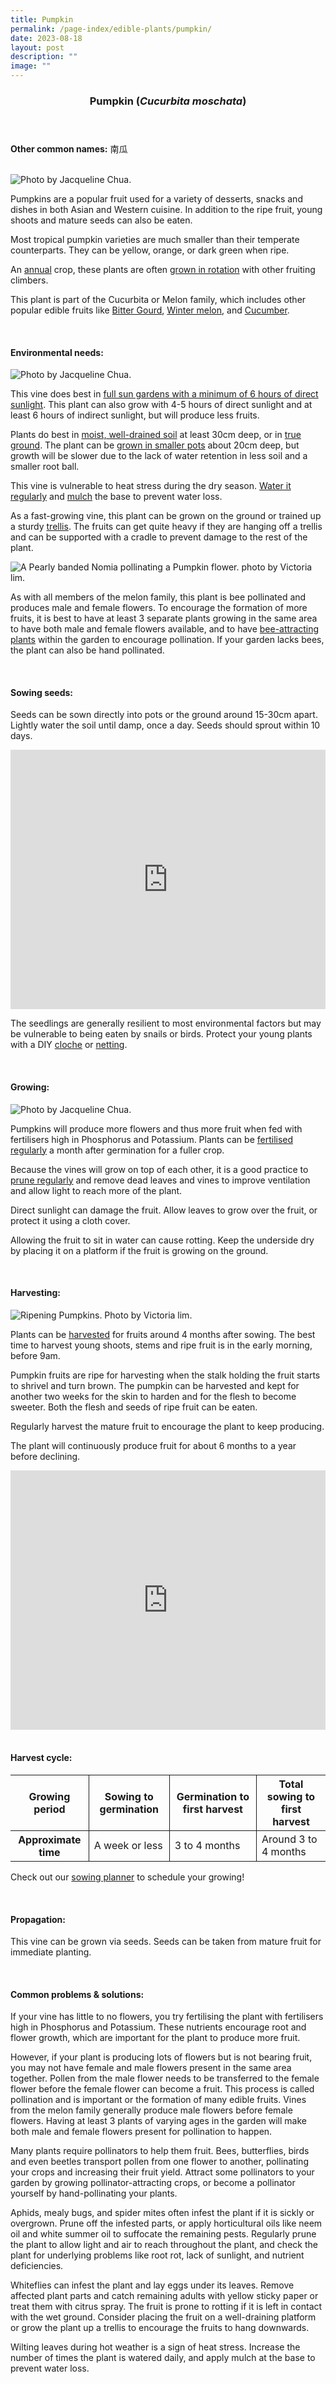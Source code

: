 ```yaml
---
title: Pumpkin
permalink: /page-index/edible-plants/pumpkin/
date: 2023-08-18
layout: post
description: ""
image: ""
---
```

<header>
	<h3>Pumpkin (<em>Cucurbita moschata</em>)</h3>
</header>
	
<section>
	<p><strong>Other common names:</strong> 南瓜</p>
	<br>
</section>

<section>
	<img title="Photo by Jacqueline Chua." src="/images/Plants/Pumpkin_JacChua%20(1).jpg">
	<p>Pumpkins are a popular fruit used for a variety of desserts, snacks and dishes in both Asian and Western cuisine. In addition to the ripe fruit, young shoots and mature seeds can also be eaten.</p>
	<p>Most tropical pumpkin varieties are much smaller than their temperate counterparts. They can be yellow, orange, or dark green when ripe.</p>
	<p>An <a href="/learn-more-about-gardening/glossary/#a/">annual</a> crop, these plants are often <a href="/page-index/horticulture-techniques/crop-rotation/">grown in rotation</a> with other fruiting climbers.</p>
	<p>This plant is part of the Cucurbita or Melon family, which includes other popular edible fruits like <a href="/page-index/edible-plants/bitter-gourd/">Bitter Gourd</a>, <a href="/page-index/edible-plants/winter-melon/">Winter melon</a>, and <a href="/page-index/edible-plants/cucumber/">Cucumber</a>.</p>
	<br>
</section>

<section>
	<h4>Environmental needs:</h4>
	<img title="Photo by Jacqueline Chua." src="/images/Plants/Pumpkin_JacChua%20(3).jpg">
	<p>This vine does best in <a href="/page-index/horticulture-techniques/gauging-light/">full sun gardens with a minimum of 6 hours of direct sunlight</a>. This plant can also grow with 4-5 hours of direct sunlight and at least 6 hours of indirect sunlight, but will produce less fruits.</p>
	<p>Plants do best in <a href="/page-index/horticulture-techniques/soil/">moist, well-drained soil</a> at least 30cm deep, or in <a href="/page-index/horticulture-techniques/tue-ground/">true ground</a>. The plant can be <a href="/page-index/horticulture-techniques/planting-in-containers/">grown in smaller pots</a> about 20cm deep, but growth will be slower due to the lack of water retention in less soil and a smaller root ball.</p>
	<p>This vine is vulnerable to heat stress during the dry season. <a href="/page-index/horticulture-techniques/watering/">Water it regularly</a> and <a href="/page-index/horticulture-techniques/mulching/">mulch</a> the base to prevent water loss.</p>
	<p>As a fast-growing vine, this plant can be grown on the ground or trained up a sturdy <a href="/page-index/hardscapes/trellises/">trellis</a>. The fruits can get quite heavy if they are hanging off a trellis and can be supported with a cradle to prevent damage to the rest of the plant.</p>
	<img title="A Pearly banded Nomia pollinating a Pumpkin flower. photo by Victoria lim." src="/images/Biodiversity/pumpkin%20(1)_pollinator_victorialim.jpg">
<p>As with all members of the melon family, this plant is bee pollinated and produces male and female flowers. To encourage the formation of more fruits, it is best to have at least 3 separate plants growing in the same area to have both male and female flowers available, and to have <a href="/page-index/glossary/biodiversity-attracting-plants/">bee-attracting plants</a> within the garden to encourage pollination. If your garden lacks bees, the plant can also be hand pollinated.</p>
	<br>
</section>

<section>
  <h4>Sowing seeds:</h4>
	<p>Seeds can be sown directly into pots or the ground around 15-30cm apart. Lightly water the soil until damp, once a day. Seeds should sprout within 10 days.</p>
		<iframe width="100%" height="415" src="https://www.youtube.com/embed/x7J87wY7U6s" title="YouTube video player" frameborder="0" allow="accelerometer; autoplay; clipboard-write; encrypted-media; gyroscope; picture-in-picture; web-share" allowfullscreen=""></iframe>	<br>
	<p>The seedlings are generally resilient to most environmental factors but may be vulnerable to being eaten by snails or birds. Protect your young plants with a DIY <a href="/page-index/horticulture-techniques/cloches/">cloche</a> or <a href="/page-index/hardscapes/netting/">netting</a>.</p>
	<br>
</section>

<section>
	<h4>Growing:</h4>
	<img title="Photo by Jacqueline Chua." src="/images/Plants/Pumpkin_JacChua%20(2).jpg">
<p>Pumpkins will produce more flowers and thus more fruit when fed with fertilisers high in Phosphorus and Potassium. Plants can be <a href="/page-index/horticulture-techniques/fertilising/">fertilised regularly</a> a month after germination for a fuller crop.</p>
	<p>Because the vines will grow on top of each other, it is a good practice to <a href="/page-index/horticulture-techniques/pruning/">prune regularly</a> and remove dead leaves and vines to improve ventilation and allow light to reach more of the plant.</p>
	<p>Direct sunlight can damage the fruit. Allow leaves to grow over the fruit, or protect it using a cloth cover.</p>
	<p>Allowing the fruit to sit in water can cause rotting. Keep the underside dry by placing it on a platform if the fruit is growing on the ground.</p>
	<br>
</section>

<section>
	<h4>Harvesting:</h4>
	<img title="Ripening Pumpkins. Photo by Victoria lim." src="/images/Plants/pumpkin%20(2)_ripe_victorialim.jpg">
	<p>Plants can be <a href="/page-index/horticulture-techniques/harvesting-hygiene/">harvested</a> for fruits around 4 months after sowing. The best time to harvest young shoots, stems and ripe fruit is in the early morning, before 9am.</p>
	<p>Pumpkin fruits are ripe for harvesting when the stalk holding the fruit starts to shrivel and turn brown. The pumpkin can be harvested and kept for another two weeks for the skin to harden and for the flesh to become sweeter. Both the flesh and seeds of ripe fruit can be eaten.</p>
	<p>Regularly harvest the mature fruit to encourage the plant to keep producing.</p>
	<p>The plant will continuously produce fruit for about 6 months to a year before declining.</p>
	<iframe width="100%" height="415" src="https://www.youtube.com/embed/eGBg_S8yj0U" title="YouTube video player" frameborder="0" allow="accelerometer; autoplay; clipboard-write; encrypted-media; gyroscope; picture-in-picture; web-share" allowfullscreen=""></iframe>	<br>
	<br>
</section>

<section>
	<h4>Harvest cycle:</h4>
	<table>
		<thead>
			<tr>
				<th style="border-bottom:0px; border-right:solid 1px;">Growing period</th>
				<th style="border-bottom:0px; border-right:solid 1px;">Sowing to germination</th>
				<th style="border-bottom:0px; border-right:solid 1px;">Germination to first harvest</th>
				<th style="border-bottom:0px; border-left:solid 1px;">Total sowing to first harvest</th>
			</tr>
		</thead>
		<tbody>
			<tr>
				<th style="border-right:solid 1px;">Approximate time</th>
				<td style="border-right:solid 1px;">A week or less</td>
				<td style="border-right:solid 1px;">3 to 4 months</td>
				<td style="border-left:solid 1px;">Around 3 to 4 months</td>
			</tr>
		</tbody>
	</table>
	<p>Check out our&nbsp;<a href="https://staging.dmhtu0pi4p9u7.amplifyapp.com/digital-tools/sowing-planner/">sowing planner</a>&nbsp;to schedule your growing! </p>
<br>
</section>

<section>
	<h4>Propagation:</h4>
	<p>This vine can be grown via seeds. Seeds can be taken from mature fruit for immediate planting.</p>
	<br>
</section>

<section>
	<h4>Common problems &amp; solutions:</h4>
	<p>If your vine has little to no flowers, you try fertilising the plant with fertilisers high in Phosphorus and Potassium. These nutrients encourage root and flower growth, which are important for the plant to produce more fruit.</p>
	<p>However, if your plant is producing lots of flowers but is not bearing fruit, you may not have female and male flowers present in the same area together. Pollen from the male flower needs to be transferred to the female flower before the female flower can become a fruit. This process is called pollination and is important or the formation of many edible fruits. Vines from the melon family generally produce male flowers before female flowers. Having at least 3 plants of varying ages in the garden will make both male and female flowers present for pollination to happen.</p>
	<p>Many plants require pollinators to help them fruit. Bees, butterflies, birds and even beetles transport pollen from one flower to another, pollinating your crops and increasing their fruit yield. Attract some pollinators to your garden by growing pollinator-attracting crops, or become a pollinator yourself by hand-pollinating your plants.</p>
	<p>Aphids, mealy bugs, and spider mites often infest the plant if it is sickly or overgrown. Prune off the infested parts, or apply horticultural oils like neem oil and white summer oil to suffocate the remaining pests. Regularly prune the plant to allow light and air to reach throughout the plant, and check the plant for underlying problems like root rot, lack of sunlight, and nutrient deficiencies.</p>
	<p>Whiteflies can infest the plant and lay eggs under its leaves. Remove affected plant parts and catch remaining adults with yellow sticky paper or treat them with citrus spray. 
The fruit is prone to rotting if it is left in contact with the wet ground. Consider placing the fruit on a well-draining platform or grow the plant up a trellis to encourage the fruits to hang downwards.</p>
	<p>Wilting leaves during hot weather is a sign of heat stress. Increase the number of times the plant is watered daily, and apply mulch at the base to prevent water loss.</p>
	<br>
</section>